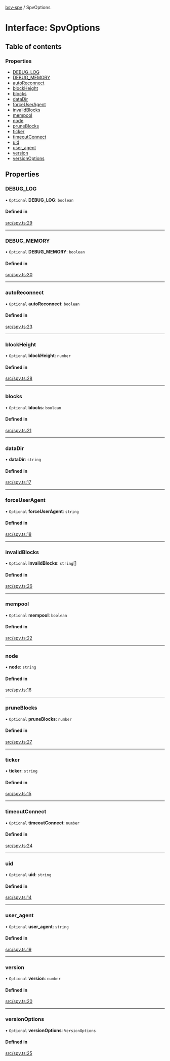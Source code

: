 [bsv-spv](../README.md) / SpvOptions

# Interface: SpvOptions

## Table of contents

### Properties

- [DEBUG\_LOG](SpvOptions.md#debug_log)
- [DEBUG\_MEMORY](SpvOptions.md#debug_memory)
- [autoReconnect](SpvOptions.md#autoreconnect)
- [blockHeight](SpvOptions.md#blockheight)
- [blocks](SpvOptions.md#blocks)
- [dataDir](SpvOptions.md#datadir)
- [forceUserAgent](SpvOptions.md#forceuseragent)
- [invalidBlocks](SpvOptions.md#invalidblocks)
- [mempool](SpvOptions.md#mempool)
- [node](SpvOptions.md#node)
- [pruneBlocks](SpvOptions.md#pruneblocks)
- [ticker](SpvOptions.md#ticker)
- [timeoutConnect](SpvOptions.md#timeoutconnect)
- [uid](SpvOptions.md#uid)
- [user\_agent](SpvOptions.md#user_agent)
- [version](SpvOptions.md#version)
- [versionOptions](SpvOptions.md#versionoptions)

## Properties

### DEBUG\_LOG

• `Optional` **DEBUG\_LOG**: `boolean`

#### Defined in

[src/spv.ts:29](https://github.com/kevinejohn/bsv-spv/blob/master/src/spv.ts#L29)

___

### DEBUG\_MEMORY

• `Optional` **DEBUG\_MEMORY**: `boolean`

#### Defined in

[src/spv.ts:30](https://github.com/kevinejohn/bsv-spv/blob/master/src/spv.ts#L30)

___

### autoReconnect

• `Optional` **autoReconnect**: `boolean`

#### Defined in

[src/spv.ts:23](https://github.com/kevinejohn/bsv-spv/blob/master/src/spv.ts#L23)

___

### blockHeight

• `Optional` **blockHeight**: `number`

#### Defined in

[src/spv.ts:28](https://github.com/kevinejohn/bsv-spv/blob/master/src/spv.ts#L28)

___

### blocks

• `Optional` **blocks**: `boolean`

#### Defined in

[src/spv.ts:21](https://github.com/kevinejohn/bsv-spv/blob/master/src/spv.ts#L21)

___

### dataDir

• **dataDir**: `string`

#### Defined in

[src/spv.ts:17](https://github.com/kevinejohn/bsv-spv/blob/master/src/spv.ts#L17)

___

### forceUserAgent

• `Optional` **forceUserAgent**: `string`

#### Defined in

[src/spv.ts:18](https://github.com/kevinejohn/bsv-spv/blob/master/src/spv.ts#L18)

___

### invalidBlocks

• `Optional` **invalidBlocks**: `string`[]

#### Defined in

[src/spv.ts:26](https://github.com/kevinejohn/bsv-spv/blob/master/src/spv.ts#L26)

___

### mempool

• `Optional` **mempool**: `boolean`

#### Defined in

[src/spv.ts:22](https://github.com/kevinejohn/bsv-spv/blob/master/src/spv.ts#L22)

___

### node

• **node**: `string`

#### Defined in

[src/spv.ts:16](https://github.com/kevinejohn/bsv-spv/blob/master/src/spv.ts#L16)

___

### pruneBlocks

• `Optional` **pruneBlocks**: `number`

#### Defined in

[src/spv.ts:27](https://github.com/kevinejohn/bsv-spv/blob/master/src/spv.ts#L27)

___

### ticker

• **ticker**: `string`

#### Defined in

[src/spv.ts:15](https://github.com/kevinejohn/bsv-spv/blob/master/src/spv.ts#L15)

___

### timeoutConnect

• `Optional` **timeoutConnect**: `number`

#### Defined in

[src/spv.ts:24](https://github.com/kevinejohn/bsv-spv/blob/master/src/spv.ts#L24)

___

### uid

• `Optional` **uid**: `string`

#### Defined in

[src/spv.ts:14](https://github.com/kevinejohn/bsv-spv/blob/master/src/spv.ts#L14)

___

### user\_agent

• `Optional` **user\_agent**: `string`

#### Defined in

[src/spv.ts:19](https://github.com/kevinejohn/bsv-spv/blob/master/src/spv.ts#L19)

___

### version

• `Optional` **version**: `number`

#### Defined in

[src/spv.ts:20](https://github.com/kevinejohn/bsv-spv/blob/master/src/spv.ts#L20)

___

### versionOptions

• `Optional` **versionOptions**: `VersionOptions`

#### Defined in

[src/spv.ts:25](https://github.com/kevinejohn/bsv-spv/blob/master/src/spv.ts#L25)
